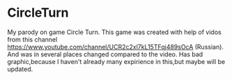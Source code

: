 # CircleTurn
My parody on game Circle Turn.
This game was created with help of vidos from this channel https://www.youtube.com/channel/UCR2c2xl7kL15TFqj489sOcA (Russian).
And was in several places changed compared to the video.
Has bad graphic,because I haven't already many expirience in this,but maybe will be updated.
